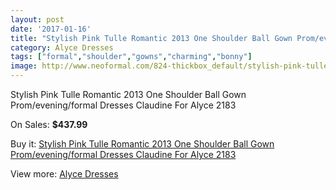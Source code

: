```yaml
---
layout: post
date: '2017-01-16'
title: "Stylish Pink Tulle Romantic 2013 One Shoulder Ball Gown Prom/evening/formal Dresses Claudine For Alyce 2183"
category: Alyce Dresses
tags: ["formal","shoulder","gowns","charming","bonny"]
image: http://www.neoformal.com/824-thickbox_default/stylish-pink-tulle-romantic-2013-one-shoulder-ball-gown-prom-evening-formal-dresses-claudine-for-alyce-2183.jpg
---
```

Stylish Pink Tulle Romantic 2013 One Shoulder Ball Gown Prom/evening/formal Dresses Claudine For Alyce 2183

On Sales: **$437.99**
<a href="https://www.neoformal.com/en/alyce-dresses/295-stylish-pink-tulle-romantic-2013-one-shoulder-ball-gown-prom-evening-formal-dresses-claudine-for-alyce-2183.html"><amp-img layout="responsive" width="600" height="600" src="//www.neoformal.com/824-thickbox_default/stylish-pink-tulle-romantic-2013-one-shoulder-ball-gown-prom-evening-formal-dresses-claudine-for-alyce-2183.jpg" alt="Stylish Pink Tulle Romantic 2013 One Shoulder Ball Gown Prom/evening/formal Dresses Claudine For Alyce 2183 0" /></a>
<a href="https://www.neoformal.com/en/alyce-dresses/295-stylish-pink-tulle-romantic-2013-one-shoulder-ball-gown-prom-evening-formal-dresses-claudine-for-alyce-2183.html"><amp-img layout="responsive" width="600" height="600" src="//www.neoformal.com/825-thickbox_default/stylish-pink-tulle-romantic-2013-one-shoulder-ball-gown-prom-evening-formal-dresses-claudine-for-alyce-2183.jpg" alt="Stylish Pink Tulle Romantic 2013 One Shoulder Ball Gown Prom/evening/formal Dresses Claudine For Alyce 2183 1" /></a>

Buy it: [Stylish Pink Tulle Romantic 2013 One Shoulder Ball Gown Prom/evening/formal Dresses Claudine For Alyce 2183](https://www.neoformal.com/en/alyce-dresses/295-stylish-pink-tulle-romantic-2013-one-shoulder-ball-gown-prom-evening-formal-dresses-claudine-for-alyce-2183.html "Stylish Pink Tulle Romantic 2013 One Shoulder Ball Gown Prom/evening/formal Dresses Claudine For Alyce 2183")

View more: [Alyce Dresses](https://www.neoformal.com/en/3-alyce-dresses "Alyce Dresses")